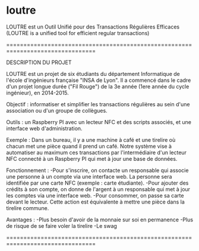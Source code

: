 # loutre
LOUTRE est un Outil Unifié pour des Transactions Régulières Efficaces
(LOUTRE is a unified tool for efficient regular transactions)

================================================================================

DESCRIPTION DU PROJET

LOUTRE est un projet de six étudiants du département Informatique de l'école d'ingénieurs française "INSA de Lyon".
Il a commencé dans le cadre d'un projet longue durée ("Fil Rouge") de la 3e année  (1ere année du cycle ingénieur), en 2014-2015.

Objectif : informatiser et simplifier les transactions régulières au sein d'une association ou d'un groupe de collègues.

Outils : un Raspberry PI avec un lecteur NFC et des scripts associés, et une interface web d'administration.

Exemple : Dans un bureau, il y a une machine à café et une tirelire où chacun met une pièce quand il prend un café. Notre système vise à automatiser au maximum ces transactions par l'intermédiaire d'un lecteur NFC connecté à un Raspberry PI qui met à jour une base de données.

Fonctionnement : 
-Pour s'inscrire, on contacte un responsable qui associe une personne à un compte via une interface web. La personne sera identifiée par une carte NFC (exemple : carte étudiante).
-Pour ajouter des crédits à son compte, on donne de l'argent à un responsable qui met à jour les comptes via une interface web.
-Pour consommer, on passe sa carte devant le lecteur. Cette action est équivalente à mettre une pièce dans la tirelire commune.

Avantages : 
-Plus besoin d'avoir de la monnaie sur soi en permanence
-Plus de risque de se faire voler la tirelire
-Le swag

================================================================================
